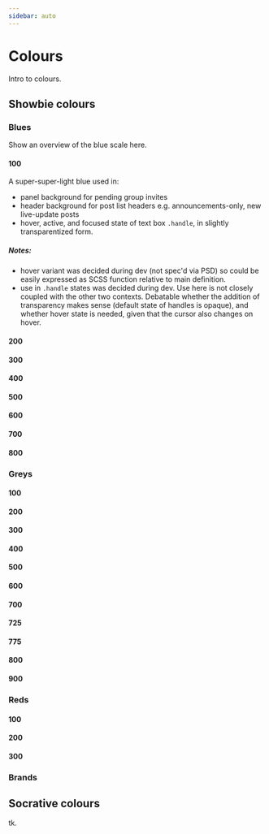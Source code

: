 ```yaml
---
sidebar: auto
---
```


# Colours

Intro to colours.

## Showbie colours

### Blues

Show an overview of the blue scale here.

#### 100

<ColorSwatch hue="blue" scale="100" />

A super-super-light blue used in:
  - panel background for pending group invites
  - header background for post list headers
    e.g. announcements-only, new live-update posts
  - hover, active, and focused state of text box `.handle`, in
    slightly transparentized form.

##### Notes:

  - hover variant was decided during dev (not spec'd via PSD) so
    could be easily expressed as SCSS function relative to main
    definition.
  - use in `.handle` states was decided during dev. Use here is not
    closely coupled with the other two contexts. Debatable
    whether the addition of transparency makes sense (default
    state of handles is opaque), and whether hover state is
    needed, given that the cursor also changes on hover.

#### 200

<ColorSwatch hue="blue" scale="200" />

#### 300

<ColorSwatch hue="blue" scale="300" />

#### 400

<ColorSwatch hue="blue" scale="400" />

#### 500

<ColorSwatch hue="blue" scale="500" />

#### 600

<ColorSwatch hue="blue" scale="600" />

#### 700

<ColorSwatch hue="blue" scale="700" />

#### 800

<ColorSwatch hue="blue" scale="800" />

### Greys

#### 100

<ColorSwatch hue="grey" scale="100" />

#### 200

<ColorSwatch hue="grey" scale="200" />

#### 300

<ColorSwatch hue="grey" scale="300" />

#### 400

<ColorSwatch hue="grey" scale="400" />

#### 500

<ColorSwatch hue="grey" scale="500" />

#### 600

<ColorSwatch hue="grey" scale="600" />

#### 700

<ColorSwatch hue="grey" scale="700" />

#### 725

<ColorSwatch hue="grey" scale="725" />

#### 775

<ColorSwatch hue="grey" scale="775" />

#### 800

<ColorSwatch hue="grey" scale="800" />

#### 900

<ColorSwatch hue="grey" scale="900" />

### Reds

#### 100

<ColorSwatch hue="red" scale="100" />

#### 200

<ColorSwatch hue="red" scale="200" />

#### 300

<ColorSwatch hue="red" scale="300" />

### Brands

## Socrative colours

tk.
